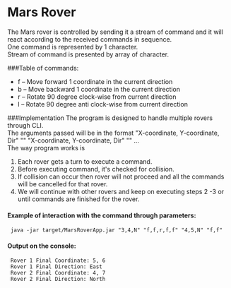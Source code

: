 # Mars Rover 
The Mars rover is controlled by sending it a stream of command and it will react according to the received commands in sequence. <br />
One command is represented by 1 character. <br />
Stream of command is presented by array of character.

###Table of commands:
* f – Move forward 1 coordinate in the current direction
* b – Move backward 1 coordinate in the current direction
* r – Rotate 90 degree clock-wise from current direction
* l – Rotate 90 degree anti clock-wise from current direction

 ###Implementation
 The program is designed to handle multiple rovers through CLI. <br/>
 The arguments passed will be in the format "X-coordinate, Y-coordinate, Dir" "<stream of comands>" "X-coordinate, Y-coordinate, Dir" "<stream of comands>" ...
 <br /> The way program works is
 1.  Each rover gets a turn to execute a command.
 2.  Before executing command, it's checked for collision.
 3.  If collision can occur then rover will not proceed and all the commands will be cancelled for that rover.
 4.  We will continue with other rovers and keep on executing steps 2 -3 or until commands are finished for the rover.


 #### Example of interaction with the command through parameters:
  ` java -jar target/MarsRoverApp.jar "3,4,N" "f,f,r,f,f" "4,5,N" "f,f"` 

 #### Output on the console:
` Rover 1 Final Coordinate: 5, 6` <br />
` Rover 1 Final Direction: East`<br />
` Rover 2 Final Coordinate: 4, 7` <br />
` Rover 2 Final Direction: North`<br />





